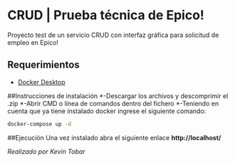 # CRUD | Prueba técnica de Epico!

Proyecto test de un servicio CRUD con interfaz gráfica para solicitud de empleo en Epico!

## Requerimientos
* [Docker Desktop](https://www.docker.com/products/docker-desktop)

##Instrucciones de instalación
*-Descargar los archivos y descomprimir el .zip
*-Abrir CMD o línea de comandos dentro del fichero
*-Teniendo en cuenta que ya tiene instalado docker ingrese el siguiente comando:
```bash
docker-compose up -d
```
##Ejecución
Una vez instalado abra el siguiente enlace <b>http://localhost/</b>

<i>Realizado por Kevin Tobar</i>
